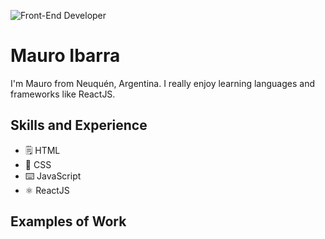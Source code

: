 ![Front-End Developer](https://github.com/adriantwarog/adriantwarog/blob/master/freeCodeCamp.jpg)

# Mauro Ibarra
I'm Mauro from Neuquén, Argentina. I really enjoy learning languages and frameworks like ReactJS.

## Skills and Experience
* 🗒️ HTML
* 📝 CSS
* ⌨️ JavaScript
* ⚛ ReactJS

## Examples of Work
